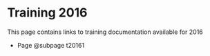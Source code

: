 # Training 2016

This page contains links to training documentation available for 2016

* Page @subpage t20161
